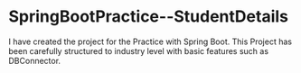 # SpringBootPractice--StudentDetails
I have created the project for the Practice with Spring Boot. This Project has been carefully structured to industry level with basic features such as DBConnector. 
